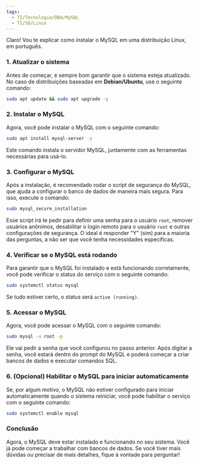 ```yaml
---
tags:
  - TI/Tecnologia/DBA/MySQL
  - TI/SO/Linux
---
```

Claro! Vou te explicar como instalar o MySQL em uma distribuição Linux, em português.

### 1. **Atualizar o sistema**
Antes de começar, é sempre bom garantir que o sistema esteja atualizado. No caso de distribuições baseadas em **Debian/Ubuntu**, use o seguinte comando:

```bash
sudo apt update && sudo apt upgrade -y
```

### 2. **Instalar o MySQL**
Agora, você pode instalar o MySQL com o seguinte comando:

```bash
sudo apt install mysql-server -y
```

Este comando instala o servidor MySQL, juntamente com as ferramentas necessárias para usá-lo.

### 3. **Configurar o MySQL**
Após a instalação, é recomendado rodar o script de segurança do MySQL, que ajuda a configurar o banco de dados de maneira mais segura. Para isso, execute o comando:

```bash
sudo mysql_secure_installation
```

Esse script irá te pedir para definir uma senha para o usuário `root`, remover usuários anônimos, desabilitar o login remoto para o usuário `root` e outras configurações de segurança. O ideal é responder "Y" (sim) para a maioria das perguntas, a não ser que você tenha necessidades específicas.

### 4. **Verificar se o MySQL está rodando**
Para garantir que o MySQL foi instalado e está funcionando corretamente, você pode verificar o status do serviço com o seguinte comando:

```bash
sudo systemctl status mysql
```

Se tudo estiver certo, o status será `active (running)`.

### 5. **Acessar o MySQL**
Agora, você pode acessar o MySQL com o seguinte comando:

```bash
sudo mysql -u root -p
```

Ele vai pedir a senha que você configurou no passo anterior. Após digitar a senha, você estará dentro do prompt do MySQL e poderá começar a criar bancos de dados e executar comandos SQL.

### 6. **(Opcional) Habilitar o MySQL para iniciar automaticamente**
Se, por algum motivo, o MySQL não estiver configurado para iniciar automaticamente quando o sistema reiniciar, você pode habilitar o serviço com o seguinte comando:

```bash
sudo systemctl enable mysql
```

### Conclusão
Agora, o MySQL deve estar instalado e funcionando no seu sistema. Você já pode começar a trabalhar com bancos de dados. Se você tiver mais dúvidas ou precisar de mais detalhes, fique à vontade para perguntar!